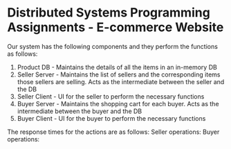 # Distributed Systems Programming Assignments - E-commerce Website

Our system has the following components and they perform the functions as follows:
1) Product DB - Maintains the details of all the items in an in-memory DB
2) Seller Server - Maintains the list of sellers and the corresponding items those sellers are selling. Acts as the intermediate between the seller and the DB
3) Seller Client - UI for the seller to perform the necessary functions
4) Buyer Server - Maintains the shopping cart for each buyer. Acts as the intermediate between the buyer and the DB
5) Buyer Client - UI for the buyer to perform the necessary functions

The response times for the actions are as follows:
Seller operations: 
Buyer operations: 
